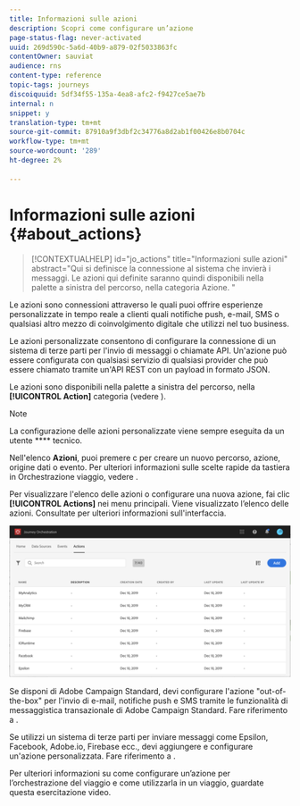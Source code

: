 ```yaml
---
title: Informazioni sulle azioni
description: Scopri come configurare un’azione
page-status-flag: never-activated
uuid: 269d590c-5a6d-40b9-a879-02f5033863fc
contentOwner: sauviat
audience: rns
content-type: reference
topic-tags: journeys
discoiquuid: 5df34f55-135a-4ea8-afc2-f9427ce5ae7b
internal: n
snippet: y
translation-type: tm+mt
source-git-commit: 87910a9f3dbf2c34776a8d2ab1f00426e8b0704c
workflow-type: tm+mt
source-wordcount: '289'
ht-degree: 2%

---
```



# Informazioni sulle azioni {#about_actions}

>[!CONTEXTUALHELP]
>id="jo_actions"
>title="Informazioni sulle azioni"
>abstract="Qui si definisce la connessione al sistema che invierà i messaggi. Le azioni qui definite saranno quindi disponibili nella palette a sinistra del percorso, nella categoria Azione. "

Le azioni sono connessioni attraverso le quali puoi offrire esperienze personalizzate in tempo reale a clienti quali notifiche push, e-mail, SMS o qualsiasi altro mezzo di coinvolgimento digitale che utilizzi nel tuo business.

Le azioni personalizzate consentono di configurare la connessione di un sistema di terze parti per l&#39;invio di messaggi o chiamate API. Un&#39;azione può essere configurata con qualsiasi servizio di qualsiasi provider che può essere chiamato tramite un&#39;API REST con un payload in formato JSON.

Le azioni sono disponibili nella palette a sinistra del percorso, nella **[!UICONTROL Action]** categoria (vedere [](../building-journeys/about-action-activities.md) ).

>[!NOTE]
>
>La configurazione delle azioni personalizzate viene sempre eseguita da un utente **** tecnico.

Nell&#39;elenco **Azioni**, puoi premere c per creare un nuovo percorso, azione, origine dati o evento. Per ulteriori informazioni sulle scelte rapide da tastiera in Orchestrazione viaggio, vedere [](../about/user-interface.md#section_ksq_zr1_ffb).

Per visualizzare l&#39;elenco delle azioni o configurare una nuova azione, fai clic **[!UICONTROL Actions]** nei menu principali. Viene visualizzato l’elenco delle azioni. Consultate [](../about/user-interface.md) per ulteriori informazioni sull&#39;interfaccia.

![](../assets/custom1.png)

Se disponi di Adobe Campaign Standard, devi configurare l&#39;azione &quot;out-of-the-box&quot; per l&#39;invio di e-mail, notifiche push e SMS tramite le funzionalità di messaggistica transazionale di Adobe Campaign Standard. Fare riferimento a [](../action/working-with-adobe-campaign.md).

Se utilizzi un sistema di terze parti per inviare messaggi come Epsilon, Facebook, Adobe.io, Firebase ecc., devi aggiungere e configurare un&#39;azione personalizzata. Fare riferimento a [](../action/about-custom-action-configuration.md).

Per ulteriori informazioni su come configurare un’azione per l’orchestrazione del viaggio e come utilizzarla in un viaggio, guardate questa esercitazione [](https://docs.adobe.com/content/help/en/platform-learn/tutorials/journey-orchestration/configure-actions.html)video.
